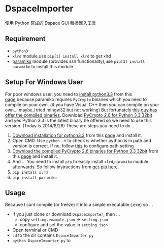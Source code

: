DspaceImporter
==============

使用 Python 寫成的 Dspace GUI 轉換匯入工具

## Requirement

 * `python3`
 * `xlrd` module,use `pip[3] install xlrd` to get xlrd
 * [paramiko](https://github.com/paramiko/paramiko) module (provides ssh functionality),use `pip[3] install paramiko` to install this module

## Setup For Windows User

For poor windows user, you need to [install python3.3](http://www.python.org/ftp/python/3.3.5/python-3.3.5.msi) from this [page](https://www.python.org/downloads/release/python-335/),because paramiko requires `PyCrypto` binaries which you need to compile on your own. (if you have Visual C++ then you can compile on your own... maybe,I tried mingw32 but not working) But fortunately [this guy has offer the compiled binaries](http://www.voidspace.org.uk/python/modules.shtml#pycrypto). Download [PyCrypto 2.6 for Python 3.3 32bit](http://www.voidspace.org.uk/downloads/pycrypto26/pycrypto-2.6.win32-py3.3.exe) and yes Python 3.3 is the latest binary he offered so we need to use this version. (Today is 2014/8/26)  These are steps you need to do...

 1. [Download installation for python3.3](http://www.python.org/ftp/python/3.3.5/python-3.3.5.msi) from this [page](https://www.python.org/downloads/release/python-335/) and install it.
 2. Open CMD. Use `python -V` to check is whether python is in path and version is correct. If no, follow [this](https://docs.python.org/2/using/windows.html#finding-the-python-executable) to configure path setting
 3. [Download the compiled PyCrypto 2.6 binaries for Python 3.3 32bit](http://www.voidspace.org.uk/downloads/pycrypto26/pycrypto-2.6.win32-py3.3.exe) from this [page](http://www.voidspace.org.uk/python/modules.shtml#pycrypto) and install it.
 4. And ... You need to install `pip` to easily install `xlrd`,`paramiko` mudule afterwards. So follow instructions from [get-pip here](http://pip.readthedocs.org/en/latest/installing.html).
 5. `pip install xlrd`
 6. `pip install paramiko`

## Usage

Because I cant compile (or freeze) it into a simple executable (.exe) so ...

 * If you just clone or download `DspaceImporter`, then ...
 	* copy `setting.example.json` => `setting.json`
 	* configure and set the value in `setting.json`
 * Open terminal or CMD
 * `cd` to the dir contains `DspaceImporter.py`
 * `python DspaceImporter.py` to